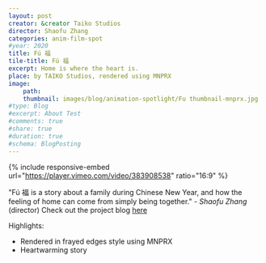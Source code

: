 ```yaml
---
layout: post
creator: &creator Taiko Studios
director: Shaofu Zhang
categories: anim-film-spot
#year: 2020
title: Fú 福
tile-title: Fú 福
excerpt: Home is where the heart is.
place: by TAIKO Studios, rendered using MNPRX
image:
    path:
    thumbnail: images/blog/animation-spotlight/Fu thumbnail-mnprx.jpg
#type: Blog
#excerpt: About Test
#comments: true
#share: true
#duration: true
#schema: BlogPosting
---
```



{% include responsive-embed url="https://player.vimeo.com/video/383908538" ratio="16:9" %}

"Fú 福 is a story about a family during Chinese New Year, and how the feeling of home can come from simply being together." - _Shaofu Zhang_ (director)
Check out the project blog [here](http://www.taikostudios.com/fuacute-airbnb.html)

Highlights:
* Rendered in frayed edges style  using MNPRX
* Heartwarming story
